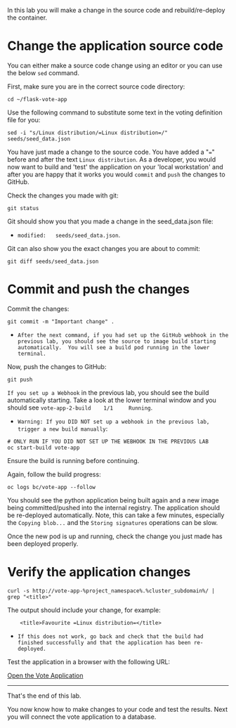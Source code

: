 In this lab you will make a change in the source code and rebuild/re-deploy the container.

# Change the application source code 

You can either make a source code change using an editor or you can use the below ``sed`` command.

First, make sure you are in the correct source code directory:

```execute
cd ~/flask-vote-app
```

<!--
If you want to use an editor, you could use the ``nano`` editor to change the title of the voting definition (e.g. "Linux distribution") and then save the file again:

```execute
nano seeds/seed_data.json
```
Once you have made the change, save the file using ``CTL-X``, then ``Y`` and then hit ``ENTER``.  
-->

Use the following command to substitute some text in the voting definition file for you:

```execute
sed -i "s/Linux distribution/=Linux distribution=/" seeds/seed_data.json
```

You have just made a change to the source code. You have added a "``=``" before and after the text ``Linux distribution``.  As a developer, you would now want to build and 'test' the application on your 'local workstation' and after you are happy that it works 
you would ``commit`` and ``push`` the changes to GitHub. 

Check the changes you made with git:

```execute
git status
```

Git should show you that you made a change in the seed_data.json file:
 - ``modified:   seeds/seed_data.json``.

Git can also show you the exact changes you are about to commit:

```execute
git diff seeds/seed_data.json
```

# Commit and push the changes 

Commit the changes: 

```execute
git commit -m "Important change" . 
```

 - ``After the next command, if you had set up the GitHub webhook in the previous lab, you should see the source to image build starting automatically.  You will see a build pod running in the lower terminal.``

Now, push the changes to GitHub:

```execute
git push 
```

``If you set up a Webhook`` in the previous lab, you should see the build automatically starting. Take a look at the lower terminal window and you should see ``vote-app-2-build    1/1     Running``. 



 - ``Warning: If you DID NOT set up a webhook in the previous lab, trigger a new build manually``: 

```execute
# ONLY RUN IF YOU DID NOT SET UP THE WEBHOOK IN THE PREVIOUS LAB
oc start-build vote-app   
```

Ensure the build is running before continuing. 

Again, follow the build progress:

```execute
oc logs bc/vote-app --follow
```

You should see the python application being built again and a new image being committed/pushed into the internal registry. The application should be re-deployed automatically.   Note, this can take a few minutes, especially the ``Copying blob...`` and the ``Storing signatures`` operations can be slow. 

Once the new pod is up and running, check the change you just made has been deployed properly. 

# Verify the application changes 

```execute 
curl -s http://vote-app-%project_namespace%.%cluster_subdomain%/ | grep "<title>"
```

The output should include your change, for example:

```
    <title>Favourite =Linux distribution=</title>
```

 - ``If this does not work, go back and check that the build had finished successfully and that the application has been re-deployed.``

Test the application in a browser with the following URL:

[Open the Vote Application](http://vote-app-%project_namespace%.%cluster_subdomain%/)


---
That's the end of this lab.

You now know how to make changes to your code and test the results.  Next you will connect the vote application to a database. 


